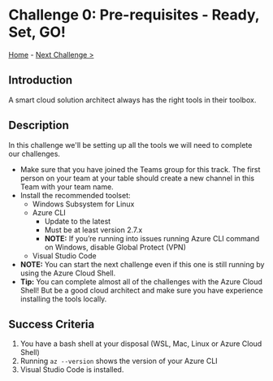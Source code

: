 # Challenge 0: Pre-requisites - Ready, Set, GO! 

[Home](../readme.md) - [Next Challenge >](./01-containers.md)

## Introduction

A smart cloud solution architect always has the right tools in their toolbox. 

## Description

In this challenge we'll be setting up all the tools we will need to complete our challenges.

- Make sure that you have joined the Teams group for this track. The first person on your team at your table should create a new channel in this Team with your team name.
- Install the recommended toolset:
    - Windows Subsystem for Linux
    - Azure CLI 
        - Update to the latest
        - Must be at least version 2.7.x
        - **NOTE:** If you’re running into issues running Azure CLI command on Windows, disable Global Protect (VPN)
    - Visual Studio Code
- **NOTE:** You can start the next challenge even if this one is still running by using the Azure Cloud Shell.
- **Tip:** You can complete almost all of the challenges with the Azure Cloud Shell!  But be a good cloud architect and make sure you have experience installing the tools locally.

## Success Criteria

1. You have a bash shell at your disposal (WSL, Mac, Linux or Azure Cloud Shell)
1. Running `az --version` shows the version of your Azure CLI
1. Visual Studio Code is installed.
